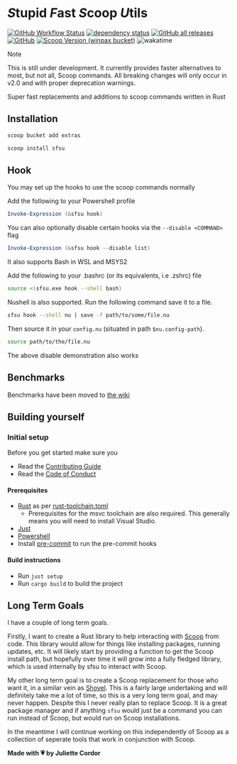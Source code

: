 # *S*tupid *F*ast *S*coop *U*tils

[![GitHub Workflow Status](https://img.shields.io/github/actions/workflow/status/winpax/sfsu/build.yml)](https://github.com/winpax/sfsu/actions)
[![dependency status](https://deps.rs/repo/github/winpax/sfsu/status.svg)](https://deps.rs/repo/github/winpax/sfsu)
[![GitHub all releases](https://img.shields.io/github/downloads/winpax/sfsu/total)](https://github.com/winpax/sfsu/releases)
[![GitHub](https://img.shields.io/github/license/winpax/sfsu)](LICENSE-APACHE)
[![Scoop Version (winpax bucket)](https://img.shields.io/scoop/v/sfsu?bucket=https%3A%2F%2Fgithub.com%2Fwinpax%2Fbucket)](https://github.com/winpax/bucket)
![wakatime](https://wakatime.com/badge/user/69c39493-dba9-4b9d-8ae6-1a6a17e60cb4/project/ba7eaa48-0f34-4b20-95e5-4ba2e6184d39.svg)

> [!NOTE]
> This is still under development. It currently provides faster alternatives to most, but not all, Scoop commands.
> All breaking changes will only occur in v2.0 and with proper deprecation warnings.

Super fast replacements and additions to scoop commands written in Rust

## Installation

```powershell
scoop bucket add extras

scoop install sfsu
```

## Hook

You may set up the hooks to use the scoop commands normally

Add the following to your Powershell profile

```powershell
Invoke-Expression (&sfsu hook)
```

You can also optionally disable certain hooks via the `--disable <COMMAND>` flag

```powershell
Invoke-Expression (&sfsu hook --disable list)
```

It also supports Bash in WSL and MSYS2

Add the following to your .bashrc (or its equivalents, i.e .zshrc) file

```sh
source <(sfsu.exe hook --shell bash)
```

Nushell is also supported. Run the following command save it to a file.

```sh
sfsu hook --shell nu | save -f path/to/some/file.nu
```

Then source it in your `config.nu` (situated in path `$nu.config-path`).

```sh
source path/to/the/file.nu
```

The above disable demonstration also works

## Benchmarks

Benchmarks have been moved to [the wiki](https://github.com/winpax/sfsu/wiki/Benchmarks)

## Building yourself

### Initial setup

Before you get started make sure you

- Read the [Contributing Guide](CONTRIBUTING.md)
- Read the [Code of Conduct](CODE_OF_CONDUCT.md)

#### Prerequisites

- [Rust](https://www.rust-lang.org/tools/install) as per [rust-toolchain.toml](rust-toolchain.toml)
  - Prerequisites for the msvc toolchain are also required. This generally means you will need to install Visual Studio.
- [Just](https://github.com/casey/just)
- [Powershell](https://github.com/PowerShell/PowerShell)
- Install [pre-commit](https://pre-commit.com/) to run the pre-commit hooks

#### Build instructions

- Run `just setup`
- Run `cargo build` to build the project

## Long Term Goals

I have a couple of long term goals.

Firstly, I want to create a Rust library to help interacting with [Scoop](https://scoop.sh) from code. This library would allow for things like installing packages, running updates, etc.
It will likely start by providing a function to get the Scoop install path, but hopefully over time it will grow into a fully fledged library, which is used internally by sfsu to interact with Scoop.

My other long term goal is to create a Scoop replacement for those who want it, in a similar vein as [Shovel](https://github.com/Ash258/Scoop-Core). This is a fairly large undertaking and will definitely take me a lot of time, so this is a very long term goal, and may never happen. Despite this I never really plan to replace Scoop. It is a great package manager and if anything `sfsu` would just be a command you can run instead of Scoop, but would run on Scoop installations.

In the meantime I will continue working on this independently of Scoop as a collection of seperate tools that work in conjunction with Scoop.

**Made with 💗 by Juliette Cordor**
